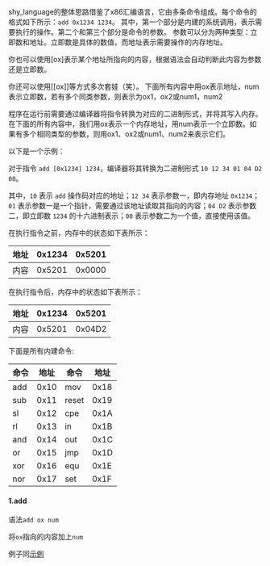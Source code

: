 shy_language的整体思路借鉴了x86汇编语言，它由多条命令组成。每个命令的格式如下所示：`add 0x1234 1234`。
其中，第一个部分是内建的系统调用，表示需要执行的操作。第二个和第三个部分是命令的参数。
参数可以分为两种类型：立即数和地址。立即数是具体的数值，而地址表示需要操作的内存地址。

你也可以使用[ox]表示某个地址所指向的内容，根据语法会自动判断此内容为参数还是立即数。

你还可以使用[[ox]]等方式多次套娃（笑）。
下面所有内容中用ox表示地址，num表示立即数，若有多个同类参数，则表示为ox1，ox2或num1，num2

程序在运行前需要通过编译器将指令转换为对应的二进制形式，并将其写入内存。在下面的所有内容中，我们用ox表示一个内存地址，用num表示一个立即数。如果有多个相同类型的参数，则用ox1、ox2或num1、num2来表示它们。

<span id="add">以下是一个示例：</span>

对于指令 `add [0x1234] 1234`，编译器将其转换为二进制形式 `10 12 34 01 04 D2 00`。

其中，`10` 表示 `add` 操作码对应的地址；`12 34` 表示参数一，即内存地址 `0x1234`；`01` 表示参数一是一个指针，需要通过该地址读取其指向的内容；`04 D2` 表示参数二，即立即数 `1234` 的十六进制表示；`00` 表示参数二为一个值，直接使用该值。

在执行指令之前，内存中的状态如下表所示：


| 地址 | 0x1234 | 0x5201 |
| ------ | -------- | -------- |
| 内容 | 0x5201 | 0x0000 |

在执行指令后，内存中的状态如下表所示：


| 地址 | 0x1234 | 0x5201 |
| ------ | -------- | -------- |
| 内容 | 0x5201 | 0x04D2 |

下面是所有内建命令:


| 命令 | 地址 | 命令  | 地址 |
| ------ | ------ | ------- | ------ |
| add  | 0x10 | mov   | 0x18 |
| sub  | 0x11 | reset | 0x19 |
| sl   | 0x12 | cpe   | 0x1A |
| rl   | 0x13 | in    | 0x1B |
| and  | 0x14 | out   | 0x1C |
| or   | 0x15 | jmp   | 0x1D |
| xor  | 0x16 | equ   | 0x1E |
| nor  | 0x17 | set   | 0x1F |

#### 1.add

语法`add ox num`

将`ox`指向的内容加上`num`

例子同[示例](#add)
